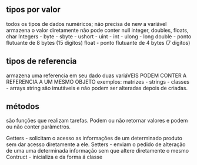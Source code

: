 ## tipos por valor

todos os tipos de dados numéricos;
não precisa de new
a variável armazena o valor diretamente
não pode conter null
integer, doubles, floats, char
Integers - byte - sbyte - ushort - uint - int - ulong - long
double - ponto flutuante de 8 bytes (15 digitos)
float - ponto flutuante de 4 bytes (7 digitos)

## tipos de referencia

armazena uma referencia em seu dado
duas variáVEIS PODEM CONTER A REFERENCIA A UM MESMO OBJETO
exemplos: matrizes - strings - classes - arrays
string são imutáveis e não podem ser alteradas depois de criadas.

## métodos
são funções que realizam tarefas. Podem ou não retornar valores e podem ou não conter parâmetros.

Getters - solicitam o acesso as informações de um determinado produto sem dar acesso diretamente a ele.
Setters - enviam o pedido de alteração de uma uma determinada informação sem que altere diretamente o mesmo
Contruct - inicializa e da forma á classe
